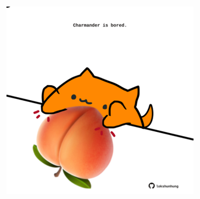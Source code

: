 <!-- built at 19/04/2023, 05:00:49 UTC -->
<p align="center">
  <img width="500" height="500" src="./ReadmeImage.svg">
</p>
